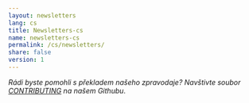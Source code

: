 ```yaml
---
layout: newsletters
lang: cs
title: Newsletters-cs
name: newsletters-cs
permalink: /cs/newsletters/
share: false
version: 1
---
```


_Rádi byste pomohli s překladem našeho zpravodaje? Navštivte soubor [CONTRIBUTING](https://github.com/bitcoinops/bitcoinops.github.io/blob/master/CONTRIBUTING.md#translations) na našem Githubu_.
